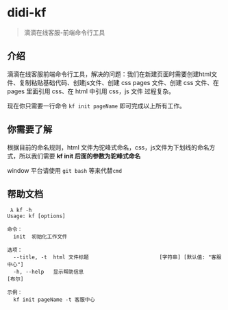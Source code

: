 # didi-kf
> 滴滴在线客服-前端命令行工具
## 介绍

滴滴在线客服前端命令行工具，解决的问题：我们在新建页面时需要创建html文件、复制粘贴基础代码、创建js文件、创建 css pages 文件、创建 css 文件、在 pages 里面引用 css、在 html 中引用 css，js 文件
过程复杂。

现在你只需要一行命令 `kf init pageName` 即可完成以上所有工作。

## 你需要了解

根据目前的命名规则，html 文件为驼峰式命名，css，js文件为下划线的命名方式，所以我们需要 **kf init 后面的参数为驼峰式命名**

window 平台请使用 `git bash` 等来代替`cmd`

## 帮助文档

```
 λ kf -h
Usage: kf [options]

命令：
  init  初始化工作文件

选项：
  --title, -t  html 文件标题                       [字符串] [默认值: "客服中心"]
  -h, --help   显示帮助信息                                               [布尔]

示例：
  kf init pageName -t 客服中心  
```